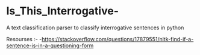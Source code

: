 # Is_This_Interrogative-
A text classification parser to classify interrogative sentences in python

Resourses :- 
-https://stackoverflow.com/questions/17879551/nltk-find-if-a-sentence-is-in-a-questioning-form
